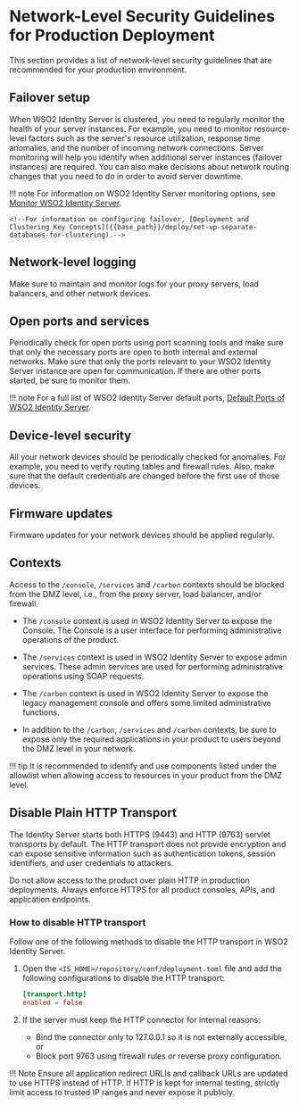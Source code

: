 # Network-Level Security Guidelines for Production Deployment

This section provides a list of network-level security guidelines that are recommended for your production environment.

## Failover setup

When WSO2 Identity Server is clustered, you need to regularly monitor the health of your server instances. For example, you need to monitor resource-level factors such as the server's resource utilization, response time anomalies, and the number of incoming network connections. Server monitoring will help you identify when additional server instances (failover instances) are required.
You can also make decisions about network routing changes that you need to do in order to avoid server downtime.

!!! note
    For information on WSO2 Identity Server monitoring options, see [Monitor WSO2 Identity Server]({{base_path}}/deploy/monitor).

    <!--For information on configuring failover, [Deployment and Clustering Key Concepts]({{base_path}}/deploy/set-up-separate-databases-for-clustering).-->

## Network-level logging

Make sure to maintain and monitor logs for your proxy servers, load balancers, and other network devices.

## Open ports and services

Periodically check for open ports using port scanning tools and make sure that only the necessary ports are open to both internal and external networks. Make sure that only the ports relevant to your WSO2 Identity Server instance are open for communication. If there are other ports started, be sure to monitor them.

!!! note
    For a full list of WSO2 Identity Server default ports, [Default Ports of WSO2 Identity Server]({{base_path}}/references/default-ports).

## Device-level security

All your network devices should be periodically checked for anomalies. For example, you need to verify routing tables and firewall rules. Also, make sure that the default credentials are changed before the first use of those devices.

## Firmware updates

Firmware updates for your network devices should be applied regularly.

## Contexts

Access to the  `/console`, `/services` and `/carbon` contexts should be blocked from the DMZ level, i.e., from the proxy server, load balancer, and/or firewall.

- The `/console` context is used in WSO2 Identity Server to expose the Console. The Console is a user interface for performing administrative operations of the product.

- The `/services` context is used in WSO2 Identity Server to expose admin services. These admin services are used for performing administrative operations using SOAP requests.

- The `/carbon` context is used in WSO2 Identity Server to expose the legacy management console and offers some limited administrative functions.

- In addition to the `/carbon`, `/services` and `/carbon` contexts, be sure to expose only the required applications in your product to users beyond the DMZ level in your network.

!!! tip
    It is recommended to identify and use components listed under the allowlist when allowing access to resources in your product from the DMZ level.

## Disable Plain HTTP Transport

The Identity Server starts both HTTPS (9443) and HTTP (9763) servlet transports by default. The HTTP transport does not provide encryption and can expose sensitive information such as authentication tokens, session identifiers, and user credentials to attackers.

Do not allow access to the product over plain HTTP in production deployments.
Always enforce HTTPS for all product consoles, APIs, and application endpoints.

### How to disable HTTP transport

Follow one of the following methods to disable the HTTP transport in WSO2 Identity Server.

1. Open the `<IS_HOME>/repository/conf/deployment.toml` file and add the following configurations to disable the HTTP transport:

    ```toml
    [transport.http]
    enabled = false
    ``` 

2. If the server must keep the HTTP connector for internal reasons:

    - Bind the connector only to 127.0.0.1 so it is not externally accessible, or
    - Block port 9763 using firewall rules or reverse proxy configuration.

!!! Note
    Ensure all application redirect URLIs and callback URLs are updated to use HTTPS instead of HTTP.
    If HTTP is kept for internal testing, strictly limit access to trusted IP ranges and never expose it publicly.
